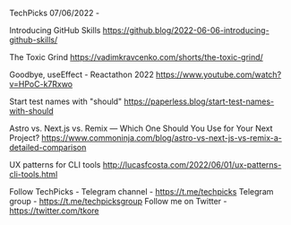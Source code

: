 TechPicks 07/06/2022 -

Introducing GitHub Skills
https://github.blog/2022-06-06-introducing-github-skills/

The Toxic Grind
https://vadimkravcenko.com/shorts/the-toxic-grind/

Goodbye, useEffect - Reactathon 2022
https://www.youtube.com/watch?v=HPoC-k7Rxwo

Start test names with "should"
https://paperless.blog/start-test-names-with-should

Astro vs. Next.js vs. Remix — Which One Should You Use for Your Next Project?
https://www.commoninja.com/blog/astro-vs-next-js-vs-remix-a-detailed-comparison

UX patterns for CLI tools
http://lucasfcosta.com/2022/06/01/ux-patterns-cli-tools.html

Follow TechPicks -
Telegram channel - https://t.me/techpicks
Telegram group - https://t.me/techpicksgroup
Follow me on Twitter - https://twitter.com/tkore